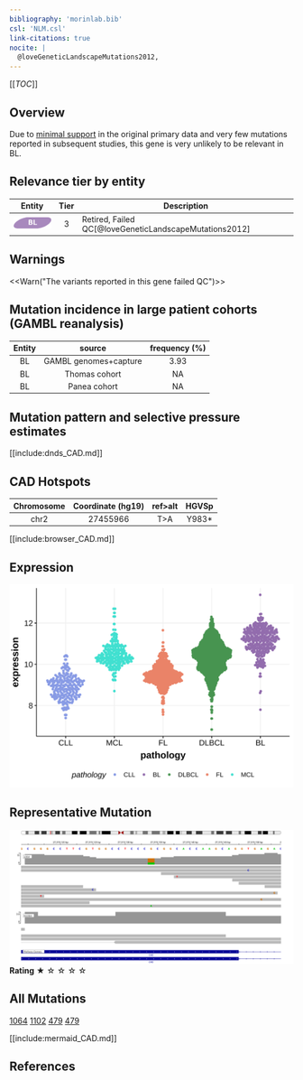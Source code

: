 ```yaml
---
bibliography: 'morinlab.bib'
csl: 'NLM.csl'
link-citations: true
nocite: |
  @loveGeneticLandscapeMutations2012, 
---
```

[[_TOC_]]


## Overview

Due to [minimal support](CAD#representative-mutation) in the original primary data and very few mutations reported in subsequent studies, this gene is very unlikely to be relevant in BL. 


## Relevance tier by entity

|Entity|Tier|Description                           |
|:------:|:----:|--------------------------------------|
|![BL](images/icons/BL_tier2.png)    |3   |Retired, Failed QC[@loveGeneticLandscapeMutations2012]|

## Warnings

<<Warn("The variants reported in this gene failed QC")>>

## Mutation incidence in large patient cohorts (GAMBL reanalysis)

|Entity|source               |frequency (%)|
|:------:|:---------------------:|:-------------:|
|BL    |GAMBL genomes+capture|3.93         |
|BL    |Thomas cohort        |  NA         |
|BL    |Panea cohort         |  NA         |

## Mutation pattern and selective pressure estimates

[[include:dnds_CAD.md]]




## CAD Hotspots

| Chromosome |Coordinate (hg19) | ref>alt | HGVSp | 
 | :---:| :---: | :--: | :---: |
| chr2 | 27455966 | T>A | Y983* |

[[include:browser_CAD.md]]

## Expression
![](images/gene_expression/CAD_by_pathology.svg)
<!-- ORIGIN: loveGeneticLandscapeMutations2012 -->
<!-- BL: loveGeneticLandscapeMutations2012 -->

## Representative Mutation
![](primary/Love_CAD.svg)
**Rating**
&starf; &star; &star; &star; &star;

## All Mutations

[1064](https://www.bcgsc.ca/downloads/morinlab/GAMBL/Love/1064_reports.html)
[1102](https://www.bcgsc.ca/downloads/morinlab/GAMBL/Love/1102_reports.html)
[479](https://www.bcgsc.ca/downloads/morinlab/GAMBL/Love/479_reports.html)
[479](https://www.bcgsc.ca/downloads/morinlab/GAMBL/Love/479_reports.html)

[[include:mermaid_CAD.md]]

## References
